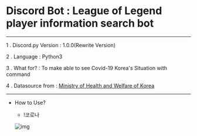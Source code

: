 Discord Bot : League of Legend player information search bot
===
***
1 . Discord.py Version : 1.0.0(Rewrite Version)

2 . Language : Python3

3 . What for? : To make able to see Covid-19 Korea's Situation with command

4 . Datasource from  : [Ministry of Health and Welfare of Korea](http://ncov.mohw.go.kr/index.jsp)
***

- How to Use?

    - !코로나
    
    ![img](https://scontent-ssn1-1.xx.fbcdn.net/v/t1.0-9/91051526_1165154833827748_8728916057206554624_n.jpg?_nc_cat=101&_nc_sid=8024bb&_nc_ohc=FNn7V-Ha8pYAX92dD8g&_nc_ht=scontent-ssn1-1.xx&oh=4ccf25a7b0dbe9927e03b2fa39a7a39b&oe=5EA4954F)
